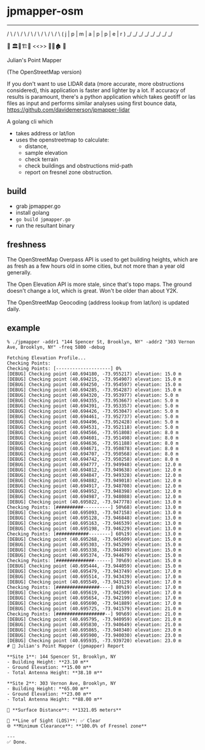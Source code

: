 # jpmapper-osm

  _   _   _   _   _   _   _   _  
 / \ / \ / \ / \ / \ / \ / \ / \ 
( j | p | m | a | p | p | e | r )
 \_/ \_/ \_/ \_/ \_/ \_/ \_/ \_/ 

📡  🏛🌲🏗🌲 <<>> 🏢🌲🏚  📡

Julian's Point Mapper

(The OpenStreetMap version)

If you don't want to use LIDAR data (more accurate, more obstructions considered), this application is faster and lighter by a lot. If accuracy of results is paramount, there's a python application which takes geotiff or las files as input and performs similar analyses using first bounce data, https://github.com/davidemerson/jpmapper-lidar

A golang cli which
 * takes address or lat/lon
 * uses the openstreetmap to calculate:
    * distance,
    * sample elevation
    * check terrain
    * check buildings and obstructions mid-path
    * report on fresnel zone obstruction.

## build
* grab jpmapper.go
* install golang
* `go build jpmapper.go`
* run the resultant binary

## freshness
The OpenStreetMap Overpass API is used to get building heights, which are as fresh as a few hours old in some cities, but not more than a year old generally.

The Open Elevation API is more stale, since that's topo maps. The ground doesn't change a lot, which is great. Won't be older than about Y2K.

The OpenStreetMap Geocoding (address lookup from lat/lon) is updated daily.

## example
```
% ./jpmapper -addr1 "144 Spencer St, Brooklyn, NY" -addr2 "303 Vernon Ave, Brooklyn, NY" -freq 5800 -debug

Fetching Elevation Profile...
Checking Points:
Checking Points: [--------------------] 0%
[DEBUG] Checking point (40.694180, -73.955217) elevation: 15.0 m
[DEBUG] Checking point (40.694215, -73.954907) elevation: 15.0 m
[DEBUG] Checking point (40.694250, -73.954597) elevation: 15.0 m
[DEBUG] Checking point (40.694285, -73.954287) elevation: 15.0 m
[DEBUG] Checking point (40.694320, -73.953977) elevation: 5.0 m
[DEBUG] Checking point (40.694355, -73.953667) elevation: 5.0 m
[DEBUG] Checking point (40.694391, -73.953357) elevation: 5.0 m
[DEBUG] Checking point (40.694426, -73.953047) elevation: 5.0 m
[DEBUG] Checking point (40.694461, -73.952737) elevation: 5.0 m
[DEBUG] Checking point (40.694496, -73.952428) elevation: 5.0 m
[DEBUG] Checking point (40.694531, -73.952118) elevation: 5.0 m
[DEBUG] Checking point (40.694566, -73.951808) elevation: 8.0 m
[DEBUG] Checking point (40.694601, -73.951498) elevation: 8.0 m
[DEBUG] Checking point (40.694636, -73.951188) elevation: 8.0 m
[DEBUG] Checking point (40.694671, -73.950878) elevation: 8.0 m
[DEBUG] Checking point (40.694707, -73.950568) elevation: 8.0 m
[DEBUG] Checking point (40.694742, -73.950258) elevation: 8.0 m
[DEBUG] Checking point (40.694777, -73.949948) elevation: 12.0 m
[DEBUG] Checking point (40.694812, -73.949638) elevation: 12.0 m
[DEBUG] Checking point (40.694847, -73.949328) elevation: 12.0 m
[DEBUG] Checking point (40.694882, -73.949018) elevation: 12.0 m
[DEBUG] Checking point (40.694917, -73.948708) elevation: 12.0 m
[DEBUG] Checking point (40.694952, -73.948398) elevation: 12.0 m
[DEBUG] Checking point (40.694987, -73.948088) elevation: 12.0 m
[DEBUG] Checking point (40.695022, -73.947778) elevation: 13.0 m
Checking Points: [##########----------] 50%68) elevation: 13.0 m
[DEBUG] Checking point (40.695093, -73.947158) elevation: 13.0 m
[DEBUG] Checking point (40.695128, -73.946848) elevation: 13.0 m
[DEBUG] Checking point (40.695163, -73.946539) elevation: 13.0 m
[DEBUG] Checking point (40.695198, -73.946229) elevation: 13.0 m
Checking Points: [############--------] 60%19) elevation: 13.0 m
[DEBUG] Checking point (40.695268, -73.945609) elevation: 15.0 m
[DEBUG] Checking point (40.695303, -73.945299) elevation: 15.0 m
[DEBUG] Checking point (40.695338, -73.944989) elevation: 15.0 m
[DEBUG] Checking point (40.695374, -73.944679) elevation: 15.0 m
Checking Points: [##############------] 70%69) elevation: 15.0 m
[DEBUG] Checking point (40.695444, -73.944059) elevation: 15.0 m
[DEBUG] Checking point (40.695479, -73.943749) elevation: 17.0 m
[DEBUG] Checking point (40.695514, -73.943439) elevation: 17.0 m
[DEBUG] Checking point (40.695549, -73.943129) elevation: 17.0 m
Checking Points: [################----] 80%19) elevation: 17.0 m
[DEBUG] Checking point (40.695619, -73.942509) elevation: 17.0 m
[DEBUG] Checking point (40.695654, -73.942199) elevation: 17.0 m
[DEBUG] Checking point (40.695690, -73.941889) elevation: 17.0 m
[DEBUG] Checking point (40.695725, -73.941579) elevation: 21.0 m
Checking Points: [##################--] 90%69) elevation: 21.0 m
[DEBUG] Checking point (40.695795, -73.940959) elevation: 21.0 m
[DEBUG] Checking point (40.695830, -73.940649) elevation: 21.0 m
[DEBUG] Checking point (40.695865, -73.940340) elevation: 23.0 m
[DEBUG] Checking point (40.695900, -73.940030) elevation: 23.0 m
[DEBUG] Checking point (40.695935, -73.939720) elevation: 23.0 m
# 📡 Julian's Point Mapper (jpmapper) Report

**Site 1**: 144 Spencer St, Brooklyn, NY
- Building Height: **23.10 m**
- Ground Elevation: **15.00 m**
- Total Antenna Height: **38.10 m**

**Site 2**: 303 Vernon Ave, Brooklyn, NY
- Building Height: **65.00 m**
- Ground Elevation: **23.00 m**
- Total Antenna Height: **88.00 m**

📏 **Surface Distance**: **1321.05 meters**

🔭 **Line of Sight (LOS)**: ✅ Clear
🌐 **Minimum Clearance**: **100.0% of Fresnel zone**

---
✅ Done.
```
